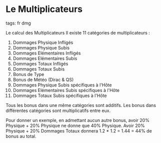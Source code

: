 # Le Multiplicateurs
tags: fr dmg

Le calcul des Multiplicateurs
Il existe 11 catégories de multiplicateurs :

1. Dommages Physique Infligés
2. Dommages Physique Subis
3. Dommages Elémentaires Infligés
4. Dommages Elémentaires Subis
5. Dommages Totaux Infligés
6. Dommages Totaux Subis
7. Bonus de Type
8. Bonus de Météo (Dirac & QS)
9. Dommages Physique Subis spécifiques à l'Hôte
10. Dommages Elémentaires Subis spécifiques à l'Hôte
11. Dommages Totaux Subis spécifiques à l'Hôte

Tous les bonus dans une même catégories sont additifs. Les bonus dans différentes catégories sont multiplicatifs entre eux.

Pour donner un exemple, en admettant aucun autre bonus, avoir 20% Physique + 20% Physique ne donne que 40% Physique. Avoir 20% Physique + 20% Dommages Totaux donnera 1.2 * 1.2 = 1.44 = 44% de bonus au total.